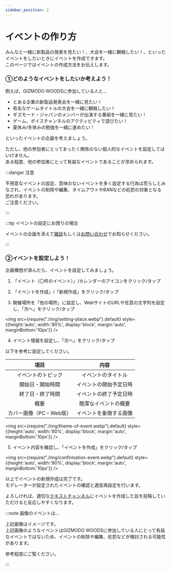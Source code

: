 ```yaml
---
sidebar_position: 2
---
```


# イベントの作り方

みんなと一緒に新製品の発表を見たい！、大会を一緒に観戦したい！、といったイベントをしたいときにイベントを作成できます。   
このページではイベントの作成方法をお伝えします。

### ①どのようなイベントをしたいか考えよう！

例えば、GIZMODO WOODSに参加している人と...

* とある企業の新製品発表会を一緒に見たい！
* 有名なゲームタイトルの大会を一緒に観戦したい！
* ギズモード・ジャパンのメンバーが出演する番組を一緒に見たい！
* ゲーム、ボイスチャンネルのアクティビティで遊びたい！
* 夏休み/冬休みの勉強を一緒に進めたい！

といったイベントの企画を考えましょう。

ただし、他の参加者にとってまったく関係のない個人的なイベントを設定してはいけません。   
ある程度、他の参加者にとって有益なイベントであることが求められます。

:::danger 注意

不用意なイベントの設定、意味のないイベントを多く設定する行為は荒らしとみなされ、イベントの削除や編集、タイムアウトやBANなどの処罰の対象となる恐れがあります。   
ご注意ください。

:::

:::tip イベントの設定にお困りの場合

イベントの企画を添えて[雑談](/tutorial/channel-list#雑談--web--app-)もしくは[お問い合わせ](/tutorial/inquiry/contact)でお知らせください。

:::

### ②イベントを設定しよう！

企画構想が済んだら、イベントを設定してみましょう。

1. 「イベント（〇件のイベント）」/カレンダーのアイコンをクリック/タップ

2. 「イベントを作成」/「新規作成」をクリック/タップ

3. 開催場所を「他の場所」に設定し、WebサイトのURLや任意の文字列を設定し、「次へ」をクリック/タップ

<img src={require("./img/setting-place.webp").default}
     style={{height:'auto', width:'80%', display:'block', margin:'auto', marginBottom:'10px'}} />

4. イベント情報を設定し、「次へ」をクリック/タップ

以下を参考に設定してください。

|項目|内容|
|:---:|:---:|
|イベントのトピック|イベントのタイトル|
|開始日・開始時間|イベントの開始予定日時|
|終了日・終了時間|イベントの終了予定日時|
|概要|簡潔なイベントの概要|
|カバー画像（PC・Web版）|イベントを象徴する画像|

<img src={require("./img/theme-of-event.webp").default}
     style={{height:'auto', width:'80%', display:'block', margin:'auto', marginBottom:'10px'}} />

5. イベント内容を確認し、「イベントを作成」をクリック/タップ

<img src={require("./img/confirmation-event.webp").default}
     style={{height:'auto', width:'80%', display:'block', margin:'auto', marginBottom:'10px'}} />

以上でイベントの新規作成は完了です。   
モデレーターが設定されたイベントの確認と適宜再設定を行います。

よろしければ、適切な[テキストチャンネル](tutorial/channel-list)にイベントを作成した旨を投稿していただけると反応しやすくなります。

:::note 画像のイベントは...

上記画像はイメージです。   
上記画像のようなイベントはGIZMODO WOODSに参加している人にとって有益なイベントではないため、イベントの削除や編集、処罰などが検討される可能性があります。

参考程度にご覧ください。

:::

